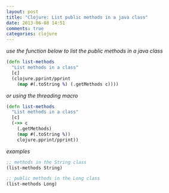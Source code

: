```yaml
---
layout: post
title: "Clojure: List public methods in a java class"
date: 2013-06-08 14:51
comments: true
categories: clojure
---
```


*use the function below to list the public methods in a java class*

``` clojure list-methods function
(defn list-methods
  "List methods in a class"
  [c]
  (clojure.pprint/pprint
    (map #(.toString %) (.getMethods c))))
```
*or using the threading macro*

``` clojure list-methods function : using threading macro
(defn list-methods
  "List methods in a class"
  [c]
  (->> c
    (.getMethods)
    (map #(.toString %))
    clojure.pprint/pprint))
```
*examples*

``` clojure examples
;; methods in the String class
(list-methods String)

;; public methods in the Long class
(list-methods Long)
```
